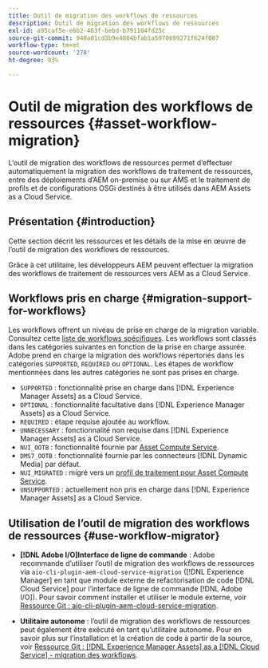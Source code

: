 ```yaml
---
title: Outil de migration des workflows de ressources
description: Outil de migration des workflows de ressources
exl-id: a95caf5e-e6b2-463f-bebd-b791104fd25c
source-git-commit: 940a01cd3b9e4804bfab1a5970699271f624f087
workflow-type: tm+mt
source-wordcount: '278'
ht-degree: 93%

---
```


# Outil de migration des workflows de ressources {#asset-workflow-migration}

L’outil de migration des workflows de ressources permet d’effectuer automatiquement la migration des workflows de traitement de ressources, entre des déploiements d’AEM on-premise ou sur AMS et le traitement de profils et de configurations OSGi destinés à être utilisés dans AEM Assets as a Cloud Service.

## Présentation {#introduction}

Cette section décrit les ressources et les détails de la mise en œuvre de l’outil de migration des workflows de ressources.

Grâce à cet utilitaire, les développeurs AEM peuvent effectuer la migration des workflows de traitement de ressources vers AEM as a Cloud Service.

## Workflows pris en charge {#migration-support-for-workflows}

Les workflows offrent un niveau de prise en charge de la migration variable. Consultez cette [liste de workflows spécifiques](https://github.com/adobe/aem-cloud-migration/blob/master/src/main/resources/workflowSteps.properties). Les workflows sont classés dans les catégories suivantes en fonction de la prise en charge assurée. Adobe prend en charge la migration des workflows répertoriés dans les catégories `SUPPORTED`, `REQUIRED` ou `OPTIONAL`. Les étapes de workflow mentionnées dans les autres catégories ne sont pas prises en charge.

* `SUPPORTED` : fonctionnalité prise en charge dans [!DNL Experience Manager Assets] as a Cloud Service.
* `OPTIONAL` : fonctionnalité facultative dans [!DNL Experience Manager Assets] as a Cloud Service.
* `REQUIRED` : étape requise ajoutée au workflow.
* `UNNECESSARY` : fonctionnalité non requise dans [!DNL Experience Manager Assets] as a Cloud Service.
* `NUI_OOTB` : fonctionnalité fournie par [Asset Compute Service](/help/assets/asset-microservices-configure-and-use.md).
* `DMS7_OOTB` : fonctionnalité fournie par les connecteurs [!DNL Dynamic Media] par défaut.
* `NUI_MIGRATED` : migré vers un [profil de traitement pour Asset Compute Service](/help/assets/asset-microservices-configure-and-use.md).
* `UNSUPPORTED` : actuellement non pris en charge dans [!DNL Experience Manager Assets] as a Cloud Service.

## Utilisation de l’outil de migration des workflows de ressources {#use-workflow-migrator}

* **[!DNL Adobe I/O]Interface de ligne de commande** : Adobe recommande d’utiliser l’outil de migration des workflows de ressources via `aio-cli-plugin-aem-cloud-service-migration` ([!DNL Experience Manager] en tant que module externe de refactorisation de code [!DNL Cloud Service] pour l’interface de ligne de commande [!DNL Adobe I/O]). Pour savoir comment installer et utiliser le module externe, voir [Ressource Git : aio-cli-plugin-aem-cloud-service-migration](https://github.com/adobe/aio-cli-plugin-aem-cloud-service-migration#introduction).

* **Utilitaire autonome** : l’outil de migration des workflows de ressources peut également être exécuté en tant qu’utilitaire autonome. Pour en savoir plus sur l’installation et la création de code à partir de la source, voir [Ressource Git : [!DNL Experience Manager Assets] as a [!DNL Cloud Service] - migration des workflows](https://github.com/adobe/aem-cloud-migration).
